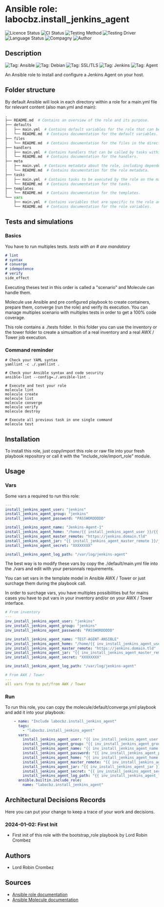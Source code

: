 # Ansible role: labocbz.install_jenkins_agent

![Licence Status](https://img.shields.io/badge/licence-MIT-brightgreen)
![CI Status](https://img.shields.io/badge/CI-success-brightgreen)
![Testing Method](https://img.shields.io/badge/Testing%20Method-Ansible%20Molecule-blueviolet)
![Testing Driver](https://img.shields.io/badge/Testing%20Driver-docker-blueviolet)
![Language Status](https://img.shields.io/badge/language-Ansible-red)
![Compagny](https://img.shields.io/badge/Compagny-Labo--CBZ-blue)
![Author](https://img.shields.io/badge/Author-Lord%20Robin%20Crombez-blue)

## Description

![Tag: Ansible](https://img.shields.io/badge/Tech-Ansible-orange)
![Tag: Debian](https://img.shields.io/badge/Tech-Debian-orange)
![Tag: SSL/TLS](https://img.shields.io/badge/Tech-SSL%2FTLS-orange)
![Tag: Jenkins](https://img.shields.io/badge/Tech-Jenkins-orange)
![Tag: Agent](https://img.shields.io/badge/Tech-Agent-orange)

An Ansible role to install and configure a Jenkins Agent on your host.

## Folder structure

By default Ansible will look in each directory within a role for a main.yml file for relevant content (also man.yml and main):

```PYTHON
.
├── README.md  # Contains an overview of the role and its purpose.
├── defaults
│   ├── main.yml  # Contains default variables for the role that can be overridden by users.
│   └── README.md  # Contains documentation for the default variables.
├── files
│   └── README.md  # Contains documentation for the files in the directory.
├── handlers
│   ├── main.yml  # Contains handlers that can be called by tasks within the role.
│   └── README.md  # Contains documentation for the handlers.
├── meta
│   ├── main.yml  # Contains metadata about the role, including dependencies and supported platforms.
│   └── README.md  # Contains documentation for the role metadata.
├── tasks
│   ├── main.yml  # Contains tasks to be executed by the role on the managed nodes.
│   └── README.md  # Contains documentation for the tasks.
├── templates
│   └── README.md  # Contains documentation for the templates.
└── vars
    ├── main.yml  # Contains variables that are specific to the role and are not meant to be overridden.
    └── README.md  # Contains documentation for the role variables.
```

## Tests and simulations

### Basics

You have to run multiples tests. *tests with an # are mandatory*

```MARKDOWN
# lint
# syntax
# converge
# idempotence
# verify
side_effect
```

Executing theses test in this order is called a "scenario" and Molecule can handle them.

Molecule use Ansible and pre configured playbook to create containers, prepare them, converge (run the role) and verify its execution.
You can manage multiples scenario with multiples tests in order to get a 100% code coverage.

This role contains a ./tests folder. In this folder you can use the inventory or the tower folder to create a simualtion of a real inventory and a real AWX / Tower job execution.

### Command reminder

```SHELL
# Check your YAML syntax
yamllint -c ./.yamllint .

# Check your Ansible syntax and code security
ansible-lint --config=./.ansible-lint .

# Execute and test your role
molecule lint
molecule create
molecule list
molecule converge
molecule verify
molecule destroy

# Execute all previous task in one single command
molecule test
```

## Installation

To install this role, just copy/import this role or raw file into your fresh playbook repository or call it with the "include_role/import_role" module.

## Usage

### Vars

Some vars a required to run this role:

```YAML
---
install_jenkins_agent_user: "jenkins"
install_jenkins_agent_group: "jenkins"
install_jenkins_agent_password: "PASSWORDDDDD"

install_jenkins_agent_name: "Jenkins-Agent-1"
install_jenkins_agent_home: "/home/{{ install_jenkins_agent_user }}/{{ install_jenkins_agent_name | lower }}"
install_jenkins_agent_master_remote: "https://jenkins.domain.tld"
install_jenkins_agent_jar: "{{ install_jenkins_agent_master_remote }}/jnlpJars/agent.jar"
install_jenkins_agent_secret: "XXXXXXXX"

install_jenkins_agent_log_path: "/var/log/jenkins-agent"

```

The best way is to modify these vars by copy the ./default/main.yml file into the ./vars and edit with your personnals requirements.

You can set vars in the template model in Ansible AWX / Tower or just surchage them during the playbook call.

In order to surchage vars, you have multiples possibilities but for mains cases you have to put vars in your inventory and/or on your AWX / Tower interface.

```YAML
# From inventory
---
inv_install_jenkins_agent_user: "jenkins"
inv_install_jenkins_agent_group: "jenkins"
inv_install_jenkins_agent_password: "PASSWORDDDDD"

inv_install_jenkins_agent_name: "TEST-AGENT-ANSIBLE"
inv_install_jenkins_agent_home: "/home/{{ inv_install_jenkins_agent_user }}/{{ inv_install_jenkins_agent_name | lower }}"
inv_install_jenkins_agent_master_remote: "https://jenkins.domain.tld"
inv_install_jenkins_agent_jar: "{{ inv_install_jenkins_agent_master_remote }}/jnlpJars/agent.jar"
inv_install_jenkins_agent_secret: "XXXXXXXX"

inv_install_jenkins_agent_log_path: "/var/log/jenkins-agent"

```

```YAML
# From AWX / Tower
---
all vars from to put/from AWX / Tower
```

### Run

To run this role, you can copy the molecule/default/converge.yml playbook and add it into your playbook:

```YAML
    - name: "Include labocbz.install_jenkins_agent"
      tags:
        - "labocbz.install_jenkins_agent"
      vars:
        install_jenkins_agent_user: "{{ inv_install_jenkins_agent_user }}"
        install_jenkins_agent_group: "{{ inv_install_jenkins_agent_group }}"
        install_jenkins_agent_name: "{{ inv_install_jenkins_agent_name }}"
        install_jenkins_agent_password: "{{ inv_install_jenkins_agent_password }}"
        install_jenkins_agent_home: "{{ inv_install_jenkins_agent_home }}"
        install_jenkins_agent_master_remote: "{{ inv_install_jenkins_agent_master_remote }}"
        install_jenkins_agent_jar: "{{ inv_install_jenkins_agent_jar }}"
        install_jenkins_agent_secret: "{{ inv_install_jenkins_agent_secret }}"
        install_jenkins_agent_log_path: "{{ inv_install_jenkins_agent_log_path }}"
      ansible.builtin.include_role:
        name: "labocbz.install_jenkins_agent"
```

## Architectural Decisions Records

Here you can put your change to keep a trace of your work and decisions.

### 2024-01-02: First Init

* First init of this role with the bootstrap_role playbook by Lord Robin Crombez

## Authors

* Lord Robin Crombez

## Sources

* [Ansible role documentation](https://docs.ansible.com/ansible/latest/playbook_guide/playbooks_reuse_roles.html)
* [Ansible Molecule documentation](https://molecule.readthedocs.io/)
